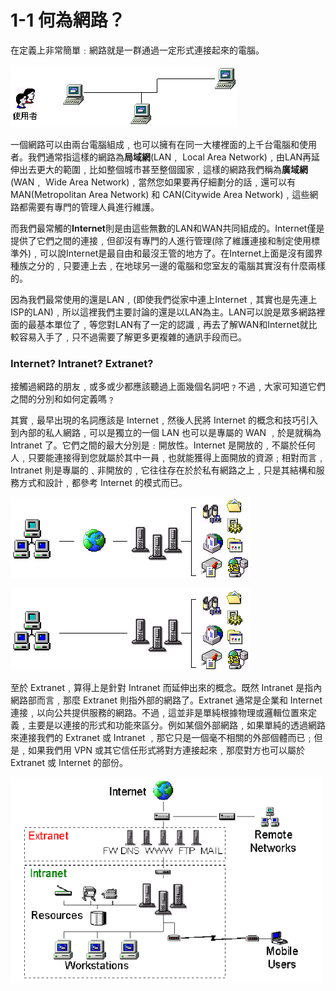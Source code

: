 # 1-1 何為網路？

在定義上非常簡單﹕網路就是一群通過一定形式連接起來的電腦。

![](../.gitbook/assets/1-1_net_def.png)

一個網路可以由兩台電腦組成﹐也可以擁有在同一大樓裡面的上千台電腦和使用者。我們通常指這樣的網路為**局域網**\(LAN﹐ Local Area Network\)﹐由LAN再延伸出去更大的範圍﹐比如整個城市甚至整個國家﹐這樣的網路我們稱為**廣域網**\(WAN﹐ Wide Area Network\)﹐當然您如果要再仔細劃分的話﹐還可以有MAN\(Metropolitan Area Network\) 和 CAN\(Citywide Area Network\)﹐這些網路都需要有專門的管理人員進行維護。

而我們最常觸的**Internet**則是由這些無數的LAN和WAN共同組成的。Internet僅是提供了它們之間的連接﹐但卻沒有專門的人進行管理\(除了維護連接和制定使用標準外\)﹐可以說Internet是最自由和最沒王管的地方了。在Internet上面是沒有國界種族之分的﹐只要連上去﹐在地球另一邊的電腦和您室友的電腦其實沒有什麼兩樣的。

因為我們最常使用的還是LAN﹐\(即使我們從家中連上Internet﹐其實也是先連上ISP的LAN\)﹐所以這裡我們主要討論的還是以LAN為主。LAN可以說是眾多網路裡面的最基本單位了﹐等您對LAN有了一定的認識﹐再去了解WAN和Internet就比較容易入手了﹐只不過需要了解更多更複雜的通訊手段而已。

### **Internet? In**tra**net? Extranet?**

接觸過網路的朋友﹐或多或少都應該聽過上面幾個名詞吧﹖不過﹐大家可知道它們之間的分別和如何定義嗎﹖

其實﹐最早出現的名詞應該是 Internet﹐然後人民將 Internet 的概念和技巧引入到內部的私人網路﹐可以是獨立的一個 LAN 也可以是專屬的 WAN ﹐於是就稱為 Intranet 了。它們之間的最大分別是﹕開放性。Internet 是開放的﹐不屬於任何人﹐只要能連接得到您就屬於其中一員﹐也就能獲得上面開放的資源﹔相對而言﹐Intranet 則是專屬的﹑非開放的﹐它往往存在於於私有網路之上﹐只是其結構和服務方式和設計﹐都參考 Internet 的模式而已。

![](../.gitbook/assets/1-1_internet.png)

![Internet vs Intranet](../.gitbook/assets/1-1_intranet.png)

至於 Extranet﹐算得上是針對 Intranet 而延伸出來的概念。既然 Intranet 是指內網路部而言﹐那麼 Extranet 則指外部的網路了。Extranet 通常是企業和 Internet 連接﹐以向公共提供服務的網路。不過﹐這並非是單純根據物理或邏輯位置來定義﹐主要是以連接的形式和功能來區分。例如某個外部網路﹐如果單純的透過網路來連接我們的 Extranet 或 Intranet ﹐那它只是一個毫不相關的外部個體而已﹔但是﹐如果我們用 VPN 或其它信任形式將對方連接起來﹐那麼對方也可以屬於 Extranet 或 Internet 的部份。

![Intranet vs Extranet](../.gitbook/assets/1-1_extranet.png)



